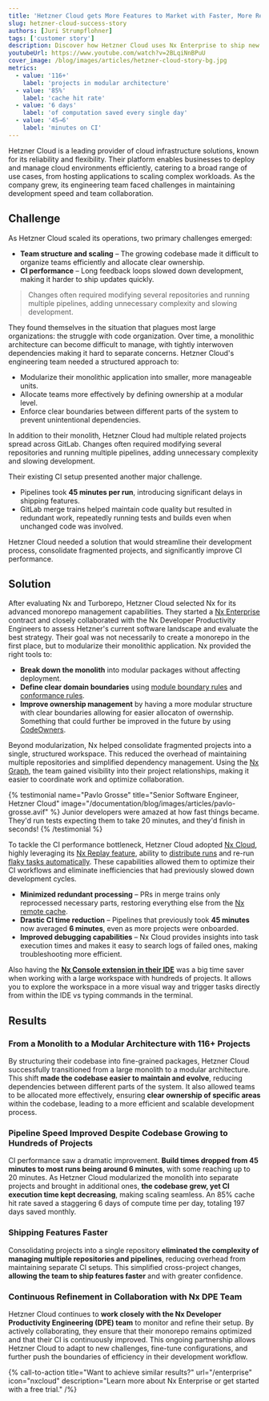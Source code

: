 ```yaml
---
title: 'Hetzner Cloud gets More Features to Market with Faster, More Reliable CI'
slug: hetzner-cloud-success-story
authors: [Juri Strumpflohner]
tags: ['customer story']
description: Discover how Hetzner Cloud uses Nx Enterprise to ship new features to market faster and with more reliability.
youtubeUrl: https://www.youtube.com/watch?v=2BLqiNnBPuU
cover_image: /blog/images/articles/hetzner-cloud-story-bg.jpg
metrics:
  - value: '116+'
    label: 'projects in modular architecture'
  - value: '85%'
    label: 'cache hit rate'
  - value: '6 days'
    label: 'of computation saved every single day'
  - value: '45→6'
    label: 'minutes on CI'
---
```


Hetzner Cloud is a leading provider of cloud infrastructure solutions, known for its reliability and flexibility. Their platform enables businesses to deploy and manage cloud environments efficiently, catering to a broad range of use cases, from hosting applications to scaling complex workloads. As the company grew, its engineering team faced challenges in maintaining development speed and team collaboration.

## Challenge

As Hetzner Cloud scaled its operations, two primary challenges emerged:

- **Team structure and scaling** – The growing codebase made it difficult to organize teams efficiently and allocate clear ownership.
- **CI performance** – Long feedback loops slowed down development, making it harder to ship updates quickly.

> Changes often required modifying several repositories and running multiple pipelines, adding unnecessary complexity and slowing development.

They found themselves in the situation that plagues most large organizations: the struggle with code organization. Over time, a monolithic architecture can become difficult to manage, with tightly interwoven dependencies making it hard to separate concerns. Hetzner Cloud's engineering team needed a structured approach to:

- Modularize their monolithic application into smaller, more manageable units.
- Allocate teams more effectively by defining ownership at a modular level.
- Enforce clear boundaries between different parts of the system to prevent unintentional dependencies.

In addition to their monolith, Hetzner Cloud had multiple related projects spread across GitLab. Changes often required modifying several repositories and running multiple pipelines, adding unnecessary complexity and slowing development.

Their existing CI setup presented another major challenge.

- Pipelines took **45 minutes per run**, introducing significant delays in shipping features.
- GitLab merge trains helped maintain code quality but resulted in redundant work, repeatedly running tests and builds even when unchanged code was involved.

Hetzner Cloud needed a solution that would streamline their development process, consolidate fragmented projects, and significantly improve CI performance.

## Solution

After evaluating Nx and Turborepo, Hetzner Cloud selected Nx for its advanced monorepo management capabilities. They started a [Nx Enterprise](/enterprise) contract and closely collaborated with the Nx Developer Productivity Engineers to assess Hetzner's current software landscape and evaluate the best strategy. Their goal was not necessarily to create a monorepo in the first place, but to modularize their monolithic application. Nx provided the right tools to:

- **Break down the monolith** into modular packages without affecting deployment.
- **Define clear domain boundaries** using [module boundary rules](/features/enforce-module-boundaries) and [conformance rules](/reference/core-api/conformance).
- **Improve ownership management** by having a more modular structure with clear boundaries allowing for easier allocaton of owernship. Something that could further be improved in the future by using [CodeOwners](/nx-enterprise/powerpack/owners).

Beyond modularization, Nx helped consolidate fragmented projects into a single, structured workspace. This reduced the overhead of maintaining multiple repositories and simplified dependency management. Using the [Nx Graph](/features/explore-graph), the team gained visibility into their project relationships, making it easier to coordinate work and optimize collaboration.

{% testimonial
    name="Pavlo Grosse"
    title="Senior Software Engineer, Hetzner Cloud"
    image="/documentation/blog/images/articles/pavlo-grosse.avif" %}
Junior developers were amazed at how fast things became. They'd run tests expecting them to take 20 minutes, and they'd finish in seconds!
{% /testimonial %}

To tackle the CI performance bottleneck, Hetzner Cloud adopted [Nx Cloud](/ci/features/remote-cache), highly leveraging its [Nx Replay feature](/ci/features/remote-cache), ability to [distribute runs](/ci/features/distribute-task-execution) and re-run [flaky tasks automatically](/ci/features/flaky-tasks). These capabilities allowed them to optimize their CI workflows and eliminate inefficiencies that had previously slowed down development cycles.

- **Minimized redundant processing** – PRs in merge trains only reprocessed necessary parts, restoring everything else from the [Nx remote cache](/ci/features/remote-cache).
- **Drastic CI time reduction** – Pipelines that previously took **45 minutes** now averaged **6 minutes**, even as more projects were onboarded.
- **Improved debugging capabilities** – Nx Cloud provides insights into task execution times and makes it easy to search logs of failed ones, making troubleshooting more efficient.

Also having the **[Nx Console extension in their IDE](/getting-started/editor-setup)** was a big time saver when working with a large workspace with hundreds of projects. It allows you to explore the workspace in a more visual way and trigger tasks directly from within the IDE vs typing commands in the terminal.

## Results

### From a Monolith to a Modular Architecture with 116+ Projects

By structuring their codebase into fine-grained packages, Hetzner Cloud successfully transitioned from a large monolith to a modular architecture. This shift **made the codebase easier to maintain and evolve**, reducing dependencies between different parts of the system. It also allowed teams to be allocated more effectively, ensuring **clear ownership of specific areas** within the codebase, leading to a more efficient and scalable development process.

### Pipeline Speed Improved Despite Codebase Growing to Hundreds of Projects

CI performance saw a dramatic improvement. **Build times dropped from 45 minutes to most runs being around 6 minutes**, with some reaching up to 20 minutes. As Hetzner Cloud modularized the monolith into separate projects and brought in additional ones, **the codebase grew, yet CI execution time kept decreasing**, making scaling seamless. An 85% cache hit rate saved a staggering 6 days of compute time per day, totaling 197 days saved monthly.

### Shipping Features Faster

Consolidating projects into a single repository **eliminated the complexity of managing multiple repositories and pipelines**, reducing overhead from maintaining separate CI setups. This simplified cross-project changes, **allowing the team to ship features faster** and with greater confidence.

### Continuous Refinement in Collaboration with Nx DPE Team

Hetzner Cloud continues to **work closely with the Nx Developer Productivity Engineering (DPE) team** to monitor and refine their setup. By actively collaborating, they ensure that their monorepo remains optimized and that their CI is continuously improved. This ongoing partnership allows Hetzner Cloud to adapt to new challenges, fine-tune configurations, and further push the boundaries of efficiency in their development workflow.

{% call-to-action title="Want to achieve similar results?" url="/enterprise" icon="nxcloud" description="Learn more about Nx Enterprise or get started with a free trial." /%}

